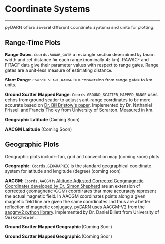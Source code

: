 <!--Copyright (C) SuperDARN Canada, University of Saskatchewan 
Author(s): Marina Schmidt 
Modifications:

Disclaimer:
pyDARN is under the LGPL v3 license found in the root directory LICENSE.md 
Everyone is permitted to copy and distribute verbatim copies of this license 
document, but changing it is not allowed.

This version of the GNU Lesser General Public License incorporates the terms
and conditions of version 3 of the GNU General Public License, supplemented by
the additional permissions listed below.
-->

# Coordinate Systems 
---

pyDARN offers several different coordinate systems and units for plotting: 

## Range-Time Plots 

**Range Gates**: `Coords.RANGE_GATE` a rectangle section determined by beam width and set distance for each range (nominally 45 km). RAWACF and FITACF data give their parameter values with respect to range gates. Range gates are a unit-less measure of estimating distance.

**Slant Range**: `Coords.SLANT_RANGE` is a conversion from range gates to km units.  

**Ground Scatter Mapped Range**: `Coords.GROUND_SCATTER_MAPPED_RANGE` uses echos from ground scatter to adjust slant-range coordinates to be more accurate based on [Dr. Bill Bristow's paper](https://doi.org/10.1029/93JA01470). Implemented by Dr. Nathaniel Frissell and Francis Tholley from University of Scranton. Measured in km.

**Geographic Latitude** (Coming Soon)

**AACGM Latitude** (Coming Soon)

## Geographic Plots

Geographic plots include: fan, grid and convection map (coming soon) plots

**Geographic**: `Coords.GEOGRAPHIC` is the standard geographical coordinate system for latitude and longitude (degree) (coming soon)

**AACGM**: `Coords.AACGM` is [Altitude Adjusted Corrected Geogmagnetic Coordinates developed by Dr. Simon Shepherd](http://superdarn.thayer.dartmouth.edu/aacgm.html) are an extension of corrected geomagnetic (CGM) coordinates that more accurately represent the actual magnetic field. In AACGM coordinates points along a given magnetic field line are given the same coordinates and thus are a better reflection of magnetic conjugacy. pyDARN uses AACGM-V2 from the [aacgmv2 python library](https://pypi.org/project/aacgmv2/). Implemented by Dr. Daniel Billett from University of Saskatchewan. 

**Ground Scatter Mapped Geographic** (Coming Soon)

**Ground Scatter Mapped Geographic** (Coming Soon)
